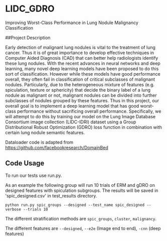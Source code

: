 # LIDC_GDRO
Improving Worst-Class Performance in Lung Nodule Malignancy Classification

##Project Description

Early detection of malignant lung nodules is vital to the treatment of lung cancer. Thus it is of great importance to develop effective techniques in Computer Aided Diagnosis (CAD) that can better help radiologists identify these lung nodules. With the recent advances in neural networks and deep learning, many novel deep learning models have been proposed to do this sort of classification. However while these models have good performance overall, they often fail in classification of critical subclasses of malignant nodules. Particularly, due to the heterogeneous mixture of features (e.g. spiculation, texture or sphericity) that decide the binary label of a lung nodule as malignant or not, malignant nodules can be divided into further subclasses of nodules grouped by these features. Thus in this project, our overall goal is to implement a deep learning model that has good worst-class performance without sacrificing overall performance. Specifically, we will attempt to do this by training our model on the Lung Image Database Consortium image collection (LIDC-IDRI) dataset using a Group Distributional Robust Optimization (GDRO) loss function in combination with certain lung nodule semantic features.

Dataloader code is adapted from https://github.com/facebookresearch/DomainBed


## Code Usage

To run our tests use run.py.

As an example the following group will run 10 trials of ERM and gDRO on designed features with spiculation subgroups. The results will be saved in 'spic_designed.csv' in test_results directory.

```
python run.py spic_groups --designed --test_name spic_designed --verbose --trials 10
```

The different stratification methods are `spic_groups`, `cluster`, `malignancy`.

The different features are `--designed`, `--e2e` (Image end to end), `-cnn` (deep features)
